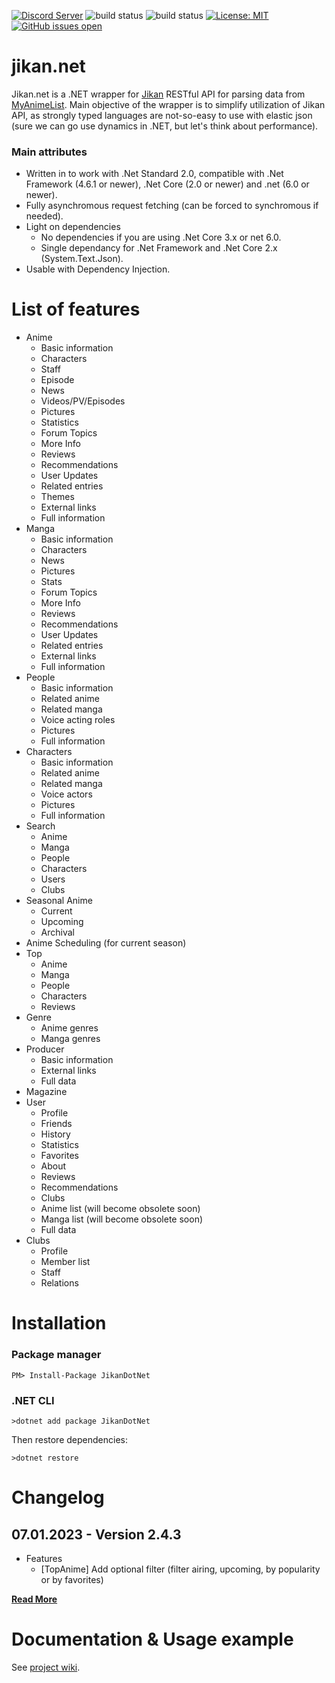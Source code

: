  [![Discord Server](https://img.shields.io/discord/460491088004907029.svg?style=flat&logo=discord)](https://discord.gg/4tvCr36) ![build status](https://travis-ci.org/Ervie/jikan.net.svg?branch=master) ![build status](https://img.shields.io/nuget/v/JikanDotNet.svg) [![License: MIT](https://img.shields.io/badge/License-MIT-blue.svg)](https://opensource.org/licenses/MIT) [![GitHub issues open](https://img.shields.io/github/issues/Ervie/jikan.net.svg?maxAge=2592000)]() 

# jikan.net

Jikan.net is a .NET wrapper for [Jikan](https://jikan.moe) RESTful API for parsing data from [MyAnimeList](https://myanimelist.com). Main objective of the wrapper is to simplify utilization of Jikan API, as strongly typed languages are not-so-easy to use with elastic json (sure we can go use dynamics in .NET, but let's think about performance).

### Main attributes

* Written in to work with .Net Standard 2.0, compatible with .Net Framework (4.6.1 or newer), .Net Core (2.0 or newer) and .net (6.0 or newer).
* Fully asynchromous request fetching (can be forced to synchromous if needed).
* Light on dependencies 
    * No dependencies if you are using .Net Core 3.x or net 6.0.
    * Single dependancy for .Net Framework and .Net Core 2.x (System.Text.Json).
* Usable with Dependency Injection.

# List of features

- Anime
    - Basic information
    - Characters 
    - Staff
    - Episode
    - News
    - Videos/PV/Episodes
    - Pictures
    - Statistics
    - Forum Topics
    - More Info
    - Reviews
    - Recommendations
    - User Updates
    - Related entries
    - Themes
    - External links
    - Full information
- Manga
    - Basic information
    - Characters 
    - News
    - Pictures
    - Stats
    - Forum Topics
    - More Info
    - Reviews
    - Recommendations
    - User Updates
    - Related entries
    - External links
    - Full information
- People
    - Basic information
    - Related anime
    - Related manga
    - Voice acting roles
    - Pictures
    - Full information
- Characters
    - Basic information
    - Related anime
    - Related manga
    - Voice actors
    - Pictures
    - Full information
- Search 
    - Anime
    - Manga
    - People
    - Characters
    - Users
    - Clubs
- Seasonal Anime
    - Current
    - Upcoming
    - Archival
- Anime Scheduling (for current season)
- Top
    - Anime
    - Manga
    - People
    - Characters
    - Reviews
- Genre
    - Anime genres
    - Manga genres
- Producer
    - Basic information
    - External links
    - Full data
- Magazine
- User
    - Profile
    - Friends
    - History
    - Statistics
    - Favorites
    - About
    - Reviews
    - Recommendations
    - Clubs
    - Anime list (will become obsolete soon)
    - Manga list (will become obsolete soon)
    - Full data
- Clubs
    - Profile
    - Member list
    - Staff
    - Relations
# Installation

### Package manager

```
PM> Install-Package JikanDotNet
```

### .NET CLI

```
>dotnet add package JikanDotNet
```

Then restore dependencies:
```
>dotnet restore
```

# Changelog

## 07.01.2023 - Version 2.4.3

- Features
    * [TopAnime] Add optional filter (filter airing, upcoming, by popularity or by favorites)

**[Read More](https://github.com/Ervie/jikan.net/blob/master/Changelog.md)**

# Documentation &  Usage example

See [project wiki](https://github.com/Ervie/jikan.net/wiki#usage-example).
